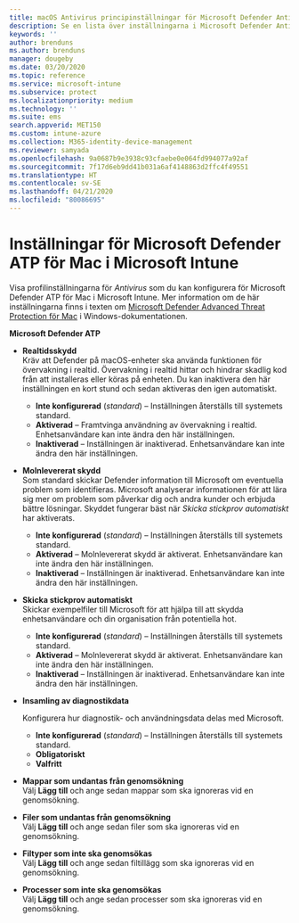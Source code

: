 ```yaml
---
title: macOS Antivirus principinställningar för Microsoft Defender Antivirus för Intune | Microsoft Docs
description: Se en lista över inställningarna i Microsoft Defender Antivirus-profilen för macOS. Den här profilen är en del av antivirusprinciperna för slutpunktssäkerhet för macOS i Microsoft Intune.
keywords: ''
author: brenduns
ms.author: brenduns
manager: dougeby
ms.date: 03/20/2020
ms.topic: reference
ms.service: microsoft-intune
ms.subservice: protect
ms.localizationpriority: medium
ms.technology: ''
ms.suite: ems
search.appverid: MET150
ms.custom: intune-azure
ms.collection: M365-identity-device-management
ms.reviewer: samyada
ms.openlocfilehash: 9a0687b9e3938c93cfaebe0e064fd994077a92af
ms.sourcegitcommit: 7f17d6eb9dd41b031a6af4148863d2ffc4f49551
ms.translationtype: HT
ms.contentlocale: sv-SE
ms.lasthandoff: 04/21/2020
ms.locfileid: "80086695"
---
```

# <a name="settings-for-microsoft-defender-atp-for-mac-in-microsoft-intune"></a>Inställningar för Microsoft Defender ATP för Mac i Microsoft Intune

Visa profilinställningarna för *Antivirus* som du kan konfigurera för Microsoft Defender ATP för Mac i Microsoft Intune. Mer information om de här inställningarna finns i texten om [Microsoft Defender Advanced Threat Protection för Mac](https://docs.microsoft.com/windows/security/threat-protection/microsoft-defender-atp/microsoft-defender-atp-mac) i Windows-dokumentationen.

**Microsoft Defender ATP**

- **Realtidsskydd**  
  Kräv att Defender på macOS-enheter ska använda funktionen för övervakning i realtid. Övervakning i realtid hittar och hindrar skadlig kod från att installeras eller köras på enheten. Du kan inaktivera den här inställningen en kort stund och sedan aktiveras den igen automatiskt.

  - **Inte konfigurerad** (*standard*) – Inställningen återställs till systemets standard.
  - **Aktiverad** – Framtvinga användning av övervakning i realtid. Enhetsanvändare kan inte ändra den här inställningen.
  - **Inaktiverad** – Inställningen är inaktiverad. Enhetsanvändare kan inte ändra den här inställningen.

- **Molnlevererat skydd**  
  Som standard skickar Defender information till Microsoft om eventuella problem som identifieras. Microsoft analyserar informationen för att lära sig mer om problem som påverkar dig och andra kunder och erbjuda bättre lösningar. Skyddet fungerar bäst när *Skicka stickprov automatiskt* har aktiverats.

  - **Inte konfigurerad** (*standard*) – Inställningen återställs till systemets standard.
  - **Aktiverad** – Molnlevererat skydd är aktiverat. Enhetsanvändare kan inte ändra den här inställningen.
  - **Inaktiverad** – Inställningen är inaktiverad. Enhetsanvändare kan inte ändra den här inställningen.

- **Skicka stickprov automatiskt**  
  Skickar exempelfiler till Microsoft för att hjälpa till att skydda enhetsanvändare och din organisation från potentiella hot.

  - **Inte konfigurerad** (*standard*) – Inställningen återställs till systemets standard.
  - **Aktiverad** – Molnlevererat skydd är aktiverat.  Enhetsanvändare kan inte ändra den här inställningen.
  - **Inaktiverad** – Inställningen är inaktiverad. Enhetsanvändare kan inte ändra den här inställningen.

- **Insamling av diagnostikdata**

  Konfigurera hur diagnostik- och användningsdata delas med Microsoft.

  - **Inte konfigurerad** (*standard*) – Inställningen återställs till systemets standard.
  - **Obligatoriskt**
  - **Valfritt**

- **Mappar som undantas från genomsökning**  
  Välj **Lägg till** och ange sedan mappar som ska ignoreras vid en genomsökning.

- **Filer som undantas från genomsökning**  
  Välj **Lägg till** och ange sedan filer som ska ignoreras vid en genomsökning.

- **Filtyper som inte ska genomsökas**  
  Välj **Lägg till** och ange sedan filtillägg som ska ignoreras vid en genomsökning.

- **Processer som inte ska genomsökas**  
  Välj **Lägg till** och ange sedan processer som ska ignoreras vid en genomsökning.
